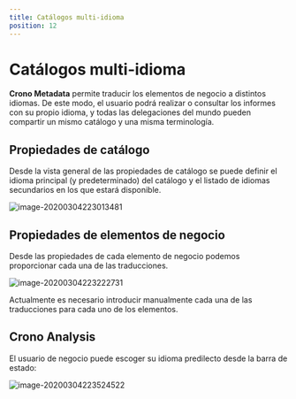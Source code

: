 ```yaml
---
title: Catálogos multi-idioma
position: 12
---
```




# Catálogos multi-idioma

**Crono Metadata** permite traducir los elementos de negocio a distintos idiomas. De este modo, el usuario podrá realizar o consultar los informes con su propio idioma, y todas las delegaciones del mundo pueden compartir un mismo catálogo y una misma terminología.

## Propiedades de catálogo

Desde la vista general de las propiedades de catálogo se puede definir el idioma principal (y predeterminado) del catálogo y el listado de idiomas secundarios en los que estará disponible.

![image-20200304223013481](/images/multidioma1.png)



## Propiedades de elementos de negocio

Desde las propiedades de cada elemento de negocio podemos proporcionar cada una de las traducciones.

![image-20200304223222731](/images/multidioma2.png)

Actualmente es necesario introducir manualmente cada una de las traducciones para cada uno de los elementos.

## Crono Analysis

El usuario de negocio puede escoger su idioma predilecto desde la barra de estado:

![image-20200304223524522](/images/multidioma3.png)

